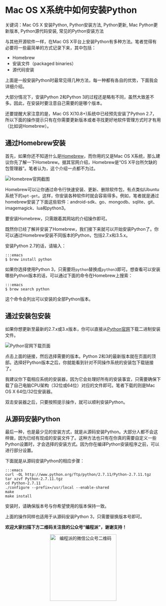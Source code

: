 # Mac OS X系统中如何安装Python

关键词：Mac OS X 安装Python, Python安装方法, Python更新, Mac Python更新版本, Python源代码安装, 常见的Python安装方法

与其他开源软件一样，在Mac OS X平台上安装Python有多种方法。笔者觉得有必要将一些最简单的方式记录下来，其中包括：

- Homebrew
- 安装文件（packaged binaries）
- 源代码安装

上面是一般安装Python时最常见得几种方法，每一种都有各自的优势，下面我会详细介绍。

大部分情况下，安装Python 2和Python 3的过程还是略有不同，虽然大致差不多。因此，在安装时要注意自己需要的是哪个版本。

还要提醒大家注意的是，Mac OS X(10.8+)系统中已经预先安装了Python 2.7，所以下面的操作提示只有在你需要更新版本或者寻找更好地软件管理方式时才有用（比如说Homebrew）。

## 通过Homebrew安装

首先，如果你还不知道什么是[Homebrew](http://brew.sh/)，而你用的又是Mac OS X系统，那么建议你先了解一下Homebrew。据其官网介绍，Homebrew是“OS X平台所欠缺的包管理器”。笔者认为，这个介绍一点都不为过。

![Homebrew官网截图](http://ww1.sinaimg.cn/large/006faQNTjw1f0dsc7kx0jj30jg09kt9x.jpg)

Homebrew可以让你通过命令行快速安装、更新、删除软件包，有点类似Ubuntu系统下的`apt-get`。这样，你安装各种软件时就会容易得多。例如，笔者就是通过homebrew安装了下面这些软件：android-sdk、go、mongodb、sqlite、git、imagemagick、lua和python3。

要安装Homebrew，只需跟着其网站的介绍操作即可。

既然你已经了解并安装了Homebrew，我们接下来就可以开始安装Python了。你可以通过Homebrew安装不同版本的Python，包括2.7.x和3.5.x。

安装Python 2.7的话，请输入：

	:::emacs
	$ brew install python

如果你选择使用Python 3，只需要将`python`替换成`python3`即可。想查看可以安装哪些Python版本的话，可以通过下面的命令在Homebrew上搜索：

	:::emacs
	$ brew search python

这个命令会列出可以安装的全部Python版本。

## 通过安装包安装

如果你想更新至最新的2.7.x或3.x版本，你可以直接从[Python官网](https://www.python.org/downloads/mac-osx/)下载二进制安装文件。

![Python官网下载页面](http://ww2.sinaimg.cn/large/006faQNTjw1f0dscdc8x1j30jg0clgn3.jpg)

点击上面的链接，然后选择需要的版本。Python 2和3的最新版本就在页面的顶部。选择好Python版本之后，你就能看到针对不同操作系统的安装包下载链接了。

我建议你下载相应系统的安装器，因为它会处理好所有的安装事宜，只需要确保下载了自己电脑CPU架构（32位或64位）对应的文件即可。笔者下载的则是Mac OS X 64位/32位安装器。

双击安装器之后，只要按照提示操作，就可以顺利安装Python。

## 从源码安装Python

最后一种，也是最少见的安装方式，就是从源码安装Python。大部分人都不会这样做，因为已经有现成的安装文件了。这种方法也只有在你真的需要自定义一些Python设置时，才会选择的安装方式。因为你在编译Python安装程序之前，可以进行部分设置。

下面就是从源码安装Python的相应步骤：

	:::emacs
	curl -OL http://www.python.org/ftp/python/2.7.11/Python-2.7.11.tgz  
	tar xzvf Python-2.7.11.tgz  
	cd Python-2.7.11  
	./configure --prefix=/usr/local --enable-shared
	make  
	make install  

安装时，请确保版本号与你希望使用的版本保持一致。

上面的操作同样也适用于从源码安装Python 3，只需要替换版本号即可。

**欢迎大家扫描下方二维码关注我的公众号“编程派”，谢谢支持！**

<p style="text-align:center">
    <img src="http://codingpy.com/static/images/wechat-of-codingpy.jpg" alt="编程派的微信公众号二维码" style="width:215px;height:215px">
</p>
